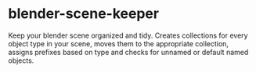 # blender-scene-keeper
Keep your blender scene organized and tidy. Creates collections for every object type in your scene, moves them to the appropriate collection, assigns prefixes based on type and checks for unnamed or default named objects.
